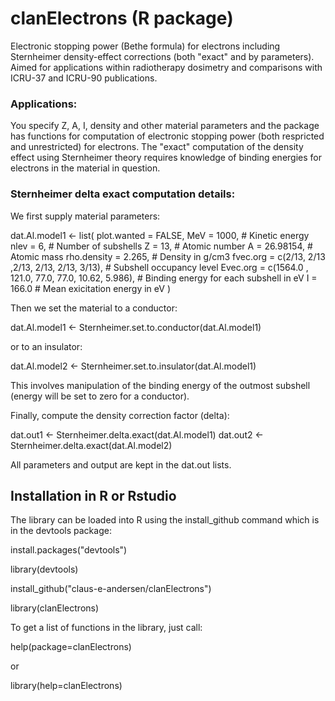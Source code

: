 # clanElectrons (R package)
Electronic stopping power (Bethe formula) for electrons including Sternheimer density-effect corrections
(both "exact" and by parameters). Aimed for applications within radiotherapy dosimetry and comparisons with ICRU-37 
and ICRU-90 publications.

### Applications:
You specify Z, A, I, density and other material parameters and the package has functions for computation
of electronic stopping power (both respricted and unrestricted) for electrons. The "exact" computation
of the density effect using Sternheimer theory requires knowledge of binding energies for electrons in the
material in question.

### Sternheimer delta exact computation details:

We first supply material parameters:

  dat.Al.model1 <- list(
    plot.wanted = FALSE,
    MeV = 1000, # Kinetic energy
    nlev = 6,   # Number of subshells
    Z    = 13,  # Atomic number
    A    = 26.98154,      # Atomic mass
    rho.density =  2.265, # Density in g/cm3
    fvec.org = c(2/13, 2/13 ,2/13, 2/13, 2/13, 3/13), # Subshell occupancy level
    Evec.org = c(1564.0 , 121.0, 77.0, 77.0, 10.62, 5.986), # Binding energy for each subshell in eV
    I = 166.0 # Mean exicitation energy in eV
  )

Then we set the material to a conductor:
   
   dat.Al.model1 <- Sternheimer.set.to.conductor(dat.Al.model1)

or to an insulator:

   dat.Al.model2 <- Sternheimer.set.to.insulator(dat.Al.model1)

This involves manipulation of the binding energy of the outmost subshell (energy
will be set to zero for a conductor). 

Finally, compute the density correction factor (delta):

  dat.out1 <- Sternheimer.delta.exact(dat.Al.model1)
  dat.out2 <- Sternheimer.delta.exact(dat.Al.model2)

All parameters and output are kept in the dat.out lists.

## Installation in R or Rstudio

The library can be loaded into R using the install_github command which is in the devtools package:

install.packages("devtools")

library(devtools)

install_github("claus-e-andersen/clanElectrons")

library(clanElectrons)

To get a list of functions in the library, just call:

help(package=clanElectrons)

or

library(help=clanElectrons)

